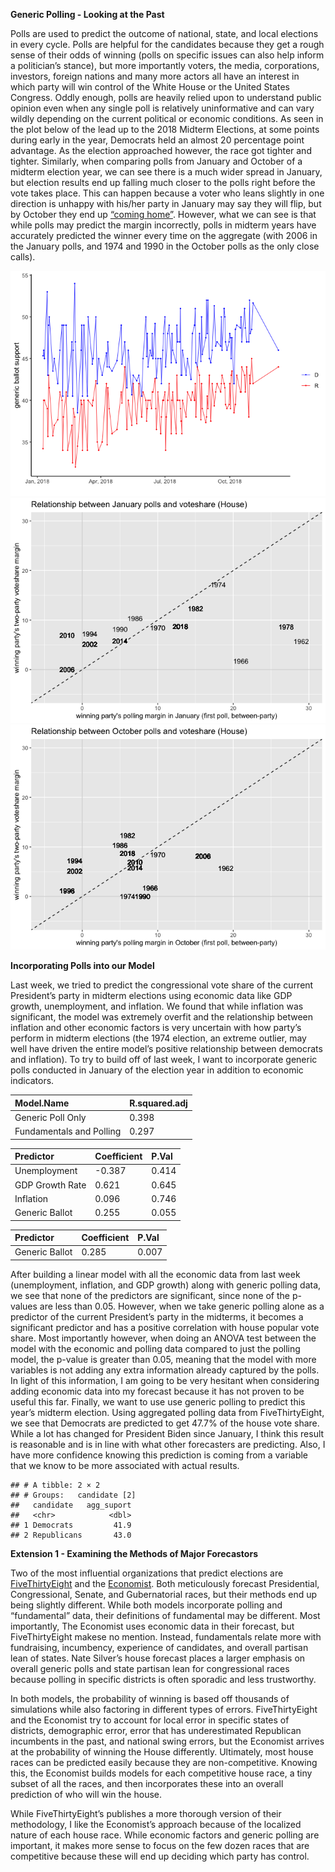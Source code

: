 **Generic Polling - Looking at the Past**

Polls are used to predict the outcome of national, state, and local
elections in every cycle. Polls are helpful for the candidates because
they get a rough sense of their odds of winning (polls on specific
issues can also help inform a politician’s stance), but more importantly
voters, the media, corporations, investors, foreign nations and many
more actors all have an interest in which party will win control of the
White House or the United States Congress. Oddly enough, polls are
heavily relied upon to understand public opinion even when any single
poll is relatively uninformative and can vary wildly depending on the
current political or economic conditions. As seen in the plot below of
the lead up to the 2018 Midterm Elections, at some points during early
in the year, Democrats held an almost 20 percentage point advantage. As
the election approached however, the race got tighter and tighter.
Similarly, when comparing polls from January and October of a midterm
election year, we can see there is a much wider spread in January, but
election results end up falling much closer to the polls right before
the vote takes place. This can happen because a voter who leans slightly
in one direction is unhappy with his/her party in January may say they
will flip, but by October they end up [“coming
home”](https://www.nytimes.com/2014/04/23/upshot/the-myth-of-swing-voters-in-midterm-elections.html).
However, what we can see is that while polls may predict the margin
incorrectly, polls in midterm years have accurately predicted the winner
every time on the aggregate (with 2006 in the January polls, and 1974
and 1990 in the October polls as the only close calls).

![](week3_files/figure-markdown_github/unnamed-chunk-6-1.png)![](week3_files/figure-markdown_github/unnamed-chunk-6-2.png)![](week3_files/figure-markdown_github/unnamed-chunk-6-3.png)

**Incorporating Polls into our Model**

Last week, we tried to predict the congressional vote share of the
current President’s party in midterm elections using economic data like
GDP growth, unemployment, and inflation. We found that while inflation
was significant, the model was extremely overfit and the relationship
between inflation and other economic factors is very uncertain with how
party’s perform in midterm elections (the 1974 election, an extreme
outlier, may well have driven the entire model’s positive relationship
between democrats and inflation). To try to build off of last week, I
want to incorporate generic polls conducted in January of the election
year in addition to economic indicators.

| Model.Name               | R.squared.adj |
|:-------------------------|:--------------|
| Generic Poll Only        | 0.398         |
| Fundamentals and Polling | 0.297         |

| Predictor       | Coefficient | P.Val |
|:----------------|:------------|:------|
| Unemployment    | -0.387      | 0.414 |
| GDP Growth Rate | 0.621       | 0.645 |
| Inflation       | 0.096       | 0.746 |
| Generic Ballot  | 0.255       | 0.055 |

| Predictor      | Coefficient | P.Val |
|:---------------|:------------|:------|
| Generic Ballot | 0.285       | 0.007 |

After building a linear model with all the economic data from last week
(unemployment, inflation, and GDP growth) along with generic polling
data, we see that none of the predictors are significant, since none of
the p-values are less than 0.05. However, when we take generic polling
alone as a predictor of the current President’s party in the midterms,
it becomes a significant predictor and has a positive correlation with
house popular vote share. Most importantly however, when doing an ANOVA
test between the model with the economic and polling data compared to
just the polling model, the p-value is greater than 0.05, meaning that
the model with more variables is not adding any extra information
already captured by the polls. In light of this information, I am going
to be very hesitant when considering adding economic data into my
forecast because it has not proven to be useful this far. Finally, we
want to use use generic polling to predict this year’s midterm election.
Using aggregated polling data from FiveThirtyEight, we see that
Democrats are predicted to get 47.7% of the house vote share. While a
lot has changed for President Biden since January, I think this result
is reasonable and is in line with what other forecasters are predicting.
Also, I have more confidence knowing this prediction is coming from a
variable that we know to be more associated with actual results.

    ## # A tibble: 2 × 2
    ## # Groups:   candidate [2]
    ##   candidate   agg_suport
    ##   <chr>            <dbl>
    ## 1 Democrats         41.9
    ## 2 Republicans       43.0

**Extension 1 - Examining the Methods of Major Forecastors**

Two of the most influential organizations that predict elections are
[FiveThirtyEight](https://fivethirtyeight.com/methodology/how-fivethirtyeights-house-and-senate-models-work/)
and the
[Economist](https://projects.economist.com/us-2020-forecast/house). Both
meticulously forecast Presidential, Congressional, Senate, and
Gubernatorial races, but their methods end up being slightly different.
While both models incorporate polling and “fundamental” data, their
definitions of fundamental may be different. Most importantly, The
Economist uses economic data in their forecast, but FiveThirtyEight
makese no mention. Instead, fundamentals relate more with fundraising,
incumbency, experience of candidates, and overall partisan lean of
states. Nate Silver’s house forecast places a larger emphasis on overall
generic polls and state partisan lean for congressional races because
polling in specific districts is often sporadic and less trustworthy.

In both models, the probability of winning is based off thousands of
simulations while also factoring in different types of errors.
FiveThirtyEight and the Economist try to account for local error in
specific states of districts, demographic error, error that has
underestimated Republican incumbents in the past, and national swing
errors, but the Economist arrives at the probability of winning the
House differently. Ultimately, most house races can be predicted easily
because they are non-competitive. Knowing this, the Economist builds
models for each competitive house race, a tiny subset of all the races,
and then incorporates these into an overall prediction of who will win
the house.

While FiveThirtyEight’s publishes a more thorough version of their
methodology, I like the Economist’s approach because of the localized
nature of each house race. While economic factors and generic polling
are important, it makes more sense to focus on the few dozen races that
are competitive because these will end up deciding which party has
control.
